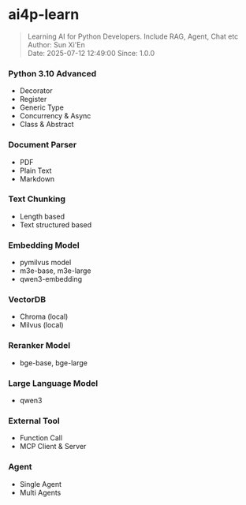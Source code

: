 # ai4p-learn
> Learning AI for Python Developers. Include RAG, Agent, Chat etc <br>
> Author: Sun Xi'En <br>
> Date: 2025-07-12 12:49:00
> Since: 1.0.0

### Python 3.10 Advanced
- Decorator
- Register
- Generic Type
- Concurrency & Async
- Class & Abstract

### Document Parser
- PDF
- Plain Text
- Markdown

### Text Chunking
- Length based
- Text structured based

### Embedding Model
- pymilvus model
- m3e-base, m3e-large
- qwen3-embedding

### VectorDB
- Chroma (local)
- Milvus (local)

### Reranker Model
- bge-base, bge-large

### Large Language Model
- qwen3

### External Tool
- Function Call
- MCP Client & Server

### Agent
- Single Agent
- Multi Agents
